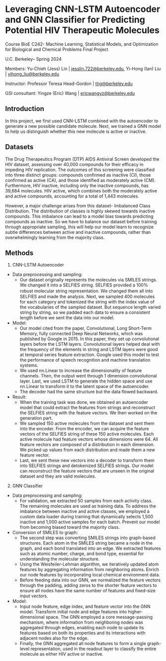 # Leveraging CNN-LSTM Autoencoder and GNN Classifier for Predicting Potential HIV Therapeutic Molecules
Course BioE C242- Machine Learning, Statistical Models, and Optimization for Biological and Chemical Problems Final Project

U.C. Berkeley– Spring 2024

Members: 
Yu-Chieh (Jess) Lin | jesslin.722@berkeley.edu, Yi-Hong (Ian) Liu | yihong_liu@berkeley.edu

Instructor: 
Professor Teresa Head-Gordon | thg@berkeley.edu

GSI consultant: 
Yingze (Eric) Wang | ericwangyz@berkeley.edu

## Introduction 
In this project, we first used CNN-LSTM combined with the autoencoder to generate a new possible candidate molecule. Next, we trained a GNN model to help us distinguish whether this new molecule is active or inactive.

## Datasets
The Drug Therapeutics Program (DTP) AIDS Antiviral Screen developed the HIV dataset, assessing over 40,000 compounds for their efficacy in impeding HIV replication. The outcomes of this screening were classified into three distinct groups: compounds confirmed as inactive (CI), those confirmed as active (CA), and those identified as moderately active (CM). Furthermore, HIV inactive, including only the inactive compounds, has 39,684 molecules. HIV active, which combines both the moderately active and active compounds, accounting for a total of 1,443 molecules.

However, a major challenge arises from this dataset- Imbalanced Class Distribution. The distribution of classes is highly skewed towards inactive compounds. This imbalance can lead to a model bias towards predicting compounds as inactive. So we have to balance our dataset before training through appropriate sampling, this will help our model learn to recognize subtle differences between active and inactive compounds, rather than overwhelmingly learning from the majority class.

## Methods
1. CNN-LSTM Autoencoder
- Data preprocessing and sampling:
  - Our dataset originally represents the molecules via SMILES strings. We changed it into a SELFIES string. SELFIES provided a 100% robust molecular string representation. Ｗe changed them all into SELFIES and made the analysis. Next, we sampled 400 molecules for each category and tokenized the string with the index value of the vocabularies of the sampled dataset. But sequence length varied string by string, so we padded each data to ensure a consistent length before we sent the data into our model.
- Model:
  - Our model cited from the paper, Convolutional, Long Short-Term Memory, fully connected Deep Neural Networks, which was published by Google in 2015. In this paper, they set up convolutional layers before the LSTM layers. Convolutional layers helped deal with the frequency of the elements in string and LSTM layers were good at temporal series feature extraction. Google used this model to test the performance of speech recognition and machine translation systems.
  - We used nn.Linear to increase the dimensionality of feature channels. Then, the output went through 1 dimension convolutional layer. Last, we used LSTM to generate the hidden space and use nn.Linear to transform it to the latent space of the autoencoder.
  - The decoder had the same structure but the data flowed backward.
- Result:
  - When the training task was done, we obtained an autoencoder model that could extract the features from strings and reconstruct the SELFIES string with the feature vectors. We then worked on the generation part.
  - We sampled 150 active molecules from the dataset and sent them into the encoder. From the encoder, we can acquire the feature vectors of the SELFIES string of these 150 active molecules. Each active molecule had feature vectors whose dimensions were 64. All feature vectors are composed of a distribution in each dimension. We picked up values from each distribution and made them a new feature vector.
  - Last, we sent these new vectors into a decoder to transform them into SELFIES strings and detokenized SELFIES strings. Our model can reconstruct the feature vectors that are unseen in the original dataset and they are valid molecules.

2. GNN Classifier
- Data preprocessing and sampling:
  - For validation, we extracted 50 samples from each activity class. The remaining molecules are used as training data. To address the imbalance between inactive and active classes, we employed a custom data loader during training that dynamically selects 1,500 inactive and 1,000 active samples for each batch. Prevent our model from becoming biased toward the majority class.
- Conversion of SMILES to graph:
  - The second step was converting SMILES strings into graph-based structures. Each atom in the SMILES string became a node in the graph, and each bond translated into an edge. We extracted features such as atomic number, charge, and bond type, essential for understanding the molecular structure.
  - Using the Weisfeiler-Lehman algorithm, we iteratively updated atom features by aggregating information from neighboring atoms. Enrich our node features by incorporating local chemical environment data.
  - Before feeding data into our GNN, we normalized the feature vectors through the padding, adding zeros to the shorter feature vectors to ensure all nodes have the same number of features and fixed-size input vectors.
- Model:
  - Input node feature, edge index, and feature vector into the GNN model. Transform initial node and edge features into higher-dimensional space. The GNN employed a core message-passing mechanism, where information from neighboring nodes was aggregated through edges, enabling each node to update its features based on both its properties and its interactions with adjacent nodes also for the edge.
  - Finally, the GNN aggregated all node features to form a single graph-level representation, used in the readout layer to classify the entire molecule as either HIV active or inactive. 
